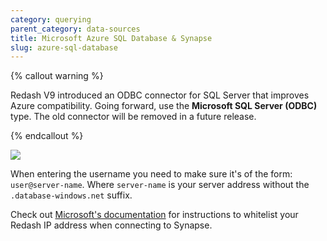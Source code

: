 ```yaml
---
category: querying
parent_category: data-sources
title: Microsoft Azure SQL Database & Synapse
slug: azure-sql-database
---
```


{% callout warning %}

Redash V9 introduced an ODBC connector for SQL Server that improves Azure compatibility. Going forward, use the **Microsoft SQL Server (ODBC)** type. The old connector will be removed in a future release.

{% endcallout %}

![](/assets/images/docs/gitbook/mssql-ds-choice.png)

When entering the username you need to make sure it's of the form: `user@server-name`. Where `server-name` is your server address without the `.database-windows.net` suffix.

Check out [Microsoft's documentation](https://docs.microsoft.com/en-us/azure/synapse-analytics/sql-data-warehouse/create-data-warehouse-portal#create-a-server-level-firewall-rule) for instructions to whitelist your Redash IP address when connecting to Synapse.
